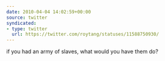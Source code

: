 ```yaml
---
date: 2010-04-04 14:02:59+00:00
source: twitter
syndicated:
- type: twitter
  url: https://twitter.com/roytang/statuses/11588750930/
---
```


if you had an army of slaves, what would you have them do?